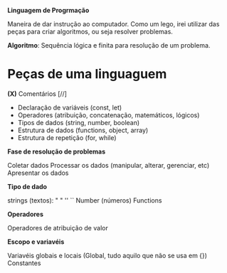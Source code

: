 **Linguagem de Progrmação**

Maneira de dar instrução ao computador.
Como um lego, irei utilizar das peças para criar algoritmos, ou seja resolver problemas.

**Algoritmo**: Sequência lógica e finita para resolução de um problema.

# Peças de uma linguaguem

**(X)** Comentários [//]
- Declaração de variáveis (const, let)
- Operadores (atribuição, concatenação, matemáticos, lógicos)
- Tipos de dados (string, number, boolean)
- Estrutura de dados (functions, object, array)
- Estrutura de repetição (for, while)

**Fase de resolução de problemas**

Coletar dados
Processar os dados (manipular, alterar, gerenciar, etc)
Apresentar os dados 

**Tipo de dado**

strings (textos): " " '' ``
Number (números)
Functions

**Operadores**

Operadores de atribuição de valor

**Escopo e variavéis**

Variavéis globais e locais (Global, tudo aquilo que não se usa em {})
Constantes
